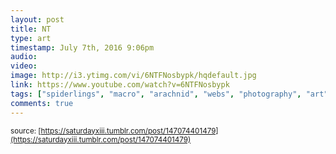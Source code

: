 ```yaml
---
layout: post
title: NT
type: art
timestamp: July 7th, 2016 9:06pm
audio: 
video: 
image: http://i3.ytimg.com/vi/6NTFNosbypk/hqdefault.jpg
link: https://www.youtube.com/watch?v=6NTFNosbypk
tags: ["spiderlings", "macro", "arachnid", "webs", "photography", "art"]
comments: true
---
```

  
<small>source: [https://saturdayxiii.tumblr.com/post/147074401479](https://saturdayxiii.tumblr.com/post/147074401479)</small>